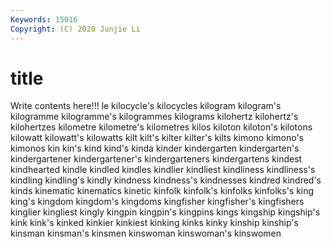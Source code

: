 ```yaml
---
Keywords: 15016
Copyright: (C) 2020 Junjie Li
---
```


# title

Write contents here!!!
le 
kilocycle's 
kilocycles 
kilogram 
kilogram's 
kilogramme 
kilogramme's 
kilogrammes 
kilograms 
kilohertz
kilohertz's 
kilohertzes 
kilometre 
kilometre's 
kilometres 
kilos 
kiloton 
kiloton's 
kilotons 
kilowatt
kilowatt's 
kilowatts 
kilt 
kilt's 
kilter 
kilter's 
kilts 
kimono 
kimono's 
kimonos
kin 
kin's 
kind 
kind's 
kinda 
kinder 
kindergarten 
kindergarten's 
kindergartener 
kindergartener's
kindergarteners 
kindergartens 
kindest 
kindhearted 
kindle 
kindled 
kindles 
kindlier 
kindliest 
kindliness
kindliness's 
kindling 
kindling's 
kindly 
kindness 
kindness's 
kindnesses 
kindred 
kindred's 
kinds
kinematic 
kinematics 
kinetic 
kinfolk 
kinfolk's 
kinfolks 
kinfolks's 
king 
king's 
kingdom
kingdom's 
kingdoms 
kingfisher 
kingfisher's 
kingfishers 
kinglier 
kingliest 
kingly 
kingpin 
kingpin's
kingpins 
kings 
kingship 
kingship's 
kink 
kink's 
kinked 
kinkier 
kinkiest 
kinking
kinks 
kinky 
kinship 
kinship's 
kinsman 
kinsman's 
kinsmen 
kinswoman 
kinswoman's 
kinswomen
